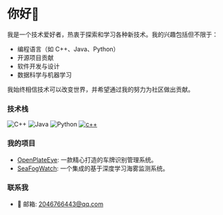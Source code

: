 # 你好👋

我是一个技术爱好者，热衷于探索和学习各种新技术。我的兴趣包括但不限于：
- 编程语言（如 C++、Java、Python）
- 开源项目贡献
- 软件开发与设计
- 数据科学与机器学习

我始终相信技术可以改变世界，并希望通过我的努力为社区做出贡献。

### 技术栈

![C++](https://img.shields.io/badge/-C++-00599C?style=flat-square&logo=c%2B%2B&logoColor=white)
![Java](https://img.shields.io/badge/-Java-007396?style=flat-square&logo=java&logoColor=white)
![Python](https://img.shields.io/badge/-Python-3776AB?style=flat-square&logo=python&logoColor=white)
[![c++](https://skillicons.dev/icons?i=java,kotlin,nodejs,figma&theme=light)](https://skillicons.dev)

<!-- ### GitHub 统计-->
<!-- 
<img align="left" src="https://github-readme-stats.vercel.app/api?username=Tq-1&show_icons=true&theme=radical" />
<img align="right" src="https://github-readme-stats.vercel.app/api/top-langs/?username=Tq-1&layout=compact" />
-->
### 我的项目

- [OpenPlateEye](https://github.com/Tq-1/OpenPlateEye): 一款精心打造的车牌识别管理系统。
- [SeaFogWatch](https://github.com/Tq-1/SeaFogWatch): 一个集成的基于深度学习海雾监测系统。

### 联系我

- 📧 邮箱: 2046766443@qq.com
